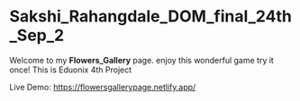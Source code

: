 # Sakshi_Rahangdale_DOM_final_24th_Sep_2
Welcome to my **Flowers_Gallery** page. enjoy this wonderful game try it once! This is Eduonix 4th Project

Live Demo: https://flowersgallerypage.netlify.app/
